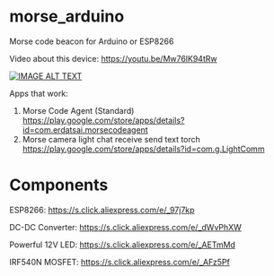 # morse_arduino
Morse code beacon for Arduino or ESP8266

Video about this device: https://youtu.be/Mw76lK94tRw

[![IMAGE ALT TEXT](http://img.youtube.com/vi/Mw76lK94tRw/0.jpg)](http://www.youtube.com/watch?v=Mw76lK94tRw "Video Title")

Apps that work:
1. Morse Code Agent (Standard) https://play.google.com/store/apps/details?id=com.erdatsai.morsecodeagent
2. Morse camera light chat receive send text torch https://play.google.com/store/apps/details?id=com.g.LightComm

# Components
ESP8266: https://s.click.aliexpress.com/e/_97j7kp

DC-DC Converter: https://s.click.aliexpress.com/e/_dWvPhXW

Powerful 12V LED: https://s.click.aliexpress.com/e/_AETmMd

IRF540N MOSFET: https://s.click.aliexpress.com/e/_AFz5Pf

